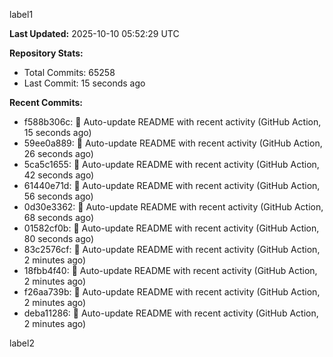 
label1 
<!-- ACTIVITY_START -->
**Last Updated:** 2025-10-10 05:52:29 UTC

**Repository Stats:**
- Total Commits: 65258
- Last Commit: 15 seconds ago

**Recent Commits:**
- f588b306c: 🤖 Auto-update README with recent activity (GitHub Action, 15 seconds ago)
- 59ee0a889: 🤖 Auto-update README with recent activity (GitHub Action, 26 seconds ago)
- 5ca5c1655: 🤖 Auto-update README with recent activity (GitHub Action, 42 seconds ago)
- 61440e71d: 🤖 Auto-update README with recent activity (GitHub Action, 56 seconds ago)
- 0d30e3362: 🤖 Auto-update README with recent activity (GitHub Action, 68 seconds ago)
- 01582cf0b: 🤖 Auto-update README with recent activity (GitHub Action, 80 seconds ago)
- 83c2576cf: 🤖 Auto-update README with recent activity (GitHub Action, 2 minutes ago)
- 18fbb4f40: 🤖 Auto-update README with recent activity (GitHub Action, 2 minutes ago)
- f26aa739b: 🤖 Auto-update README with recent activity (GitHub Action, 2 minutes ago)
- deba11286: 🤖 Auto-update README with recent activity (GitHub Action, 2 minutes ago)
<!-- ACTIVITY_END -->

label2
